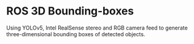 # ROS 3D Bounding-boxes
Using YOLOv5, Intel RealSense stereo and RGB camera feed to generate three-dimensional bounding boxes of detected objects.
